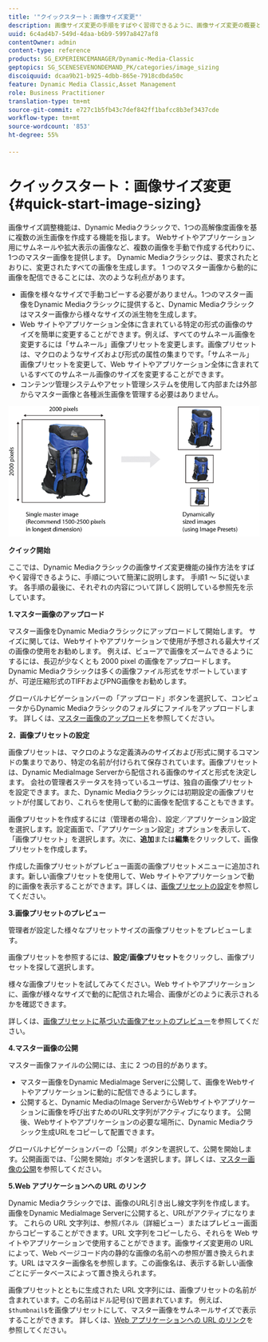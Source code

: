 ```yaml
---
title: '"クイックスタート：画像サイズ変更"'
description: 画像サイズ変更の手順をすばやく習得できるように、画像サイズ変更の概要と開始を簡単に説明します。
uuid: 6c4ad4b7-549d-4daa-b6b9-5997a8427af8
contentOwner: admin
content-type: reference
products: SG_EXPERIENCEMANAGER/Dynamic-Media-Classic
geptopics: SG_SCENESEVENONDEMAND_PK/categories/image_sizing
discoiquuid: dcaa9b21-b925-4dbb-865e-7918cdbda50c
feature: Dynamic Media Classic,Asset Management
role: Business Practitioner
translation-type: tm+mt
source-git-commit: e727c1b5fb43c7def842ff1bafcc8b3ef3437cde
workflow-type: tm+mt
source-wordcount: '853'
ht-degree: 55%

---
```



# クイックスタート：画像サイズ変更{#quick-start-image-sizing}

画像サイズ調整機能は、Dynamic Mediaクラシックで、1つの高解像度画像を基に複数の派生画像を作成する機能を指します。 Webサイトやアプリケーション用にサムネールや拡大表示の画像など、複数の画像を手動で作成する代わりに、1つのマスター画像を提供します。 Dynamic Mediaクラシックは、要求されたとおりに、変更されたすべての画像を生成します。 1 つのマスター画像から動的に画像を配信できることには、次のような利点があります。

* 画像を様々なサイズで手動コピーする必要がありません。1つのマスター画像をDynamic Mediaクラシックに提供すると、Dynamic Mediaクラシックはマスター画像から様々なサイズの派生物を生成します。
* Web サイトやアプリケーション全体に含まれている特定の形式の画像のサイズを簡単に変更することができます。例えば、すべてのサムネール画像を変更するには「サムネール」画像プリセットを変更します。画像プリセットは、マクロのようなサイズおよび形式の属性の集まりです。「サムネール」画像プリセットを変更して、Web サイトやアプリケーション全体に含まれているすべてのサムネール画像のサイズを変更することができます。
* コンテンツ管理システムやアセット管理システムを使用して内部または外部からマスター画像と各種派生画像を管理する必要はありません。

![同じ高解像度マスターファイルから、様々なサイズの複数の派生画像を作成できます。](/help/assets/is_derivative_sizes_popup.png)

**クイック開始**

ここでは、Dynamic Mediaクラシックの画像サイズ変更機能の操作方法をすばやく習得できるように、手順について簡潔に説明します。 手順1 ～ 5に従います。 各手順の最後に、それぞれの内容について詳しく説明している参照先を示しています。

**1.マスター画像のアップロード**

マスター画像をDynamic Mediaクラシックにアップロードして開始します。 サイズに関しては、Webサイトやアプリケーションで使用が予想される最大サイズの画像の使用をお勧めします。 例えば、ビューアで画像をズームできるようにするには、長辺が少なくとも 2000 pixel の画像をアップロードします。Dynamic Mediaクラシックは多くの画像ファイル形式をサポートしていますが、可逆圧縮形式のTIFFおよびPNG画像をお勧めします。

グローバルナビゲーションバーの「アップロード」ボタンを選択して、コンピュータからDynamic Mediaクラシックのフォルダにファイルをアップロードします。 詳しくは、[マスター画像のアップロード](uploading-master-images.md#uploading_master_images)を参照してください。

**2．画像プリセットの設定**

画像プリセットは、マクロのような定義済みのサイズおよび形式に関するコマンドの集まりであり、特定の名前が付けられて保存されています。画像プリセットは、Dynamic MediaImage Serverから配信される画像のサイズと形式を決定します。 会社の管理者ステータスを持っているユーザは、独自の画像プリセットを設定できます。また、Dynamic Mediaクラシックには初期設定の画像プリセットが付属しており、これらを使用して動的に画像を配信することもできます。

画像プリセットを作成するには（管理者の場合）、設定／アプリケーション設定を選択します。設定画面で、「アプリケーション設定」オプションを表示して、「画像プリセット」を選択します。次に、**追加**&#x200B;または&#x200B;**編集**&#x200B;をクリックして、画像プリセットを作成します。

作成した画像プリセットがプレビュー画面の画像プリセットメニューに追加されます。新しい画像プリセットを使用して、Web サイトやアプリケーションで動的に画像を表示することができます。詳しくは、[画像プリセットの設定](setting-image-presets.md#setting_up_image_presets)を参照してください。

**3.画像プリセットのプレビュー**

管理者が設定した様々なプリセットサイズの画像プリセットをプレビューします。

画像プリセットを参照するには、**設定**/**画像プリセット**&#x200B;をクリックし、画像プリセットを探して選択します。

様々な画像プリセットを試してみてください。Web サイトやアプリケーションに、画像が様々なサイズで動的に配信された場合、画像がどのように表示されるかを確認できます。

詳しくは、[画像プリセットに基づいた画像アセットのプレビュー](previewing-asset.md#previewing_an_image_asset_based_on_its_image_preset)を参照してください。

**4.マスター画像の公開**

マスター画像ファイルの公開には、主に 2 つの目的があります。

* マスター画像をDynamic MediaImage Serverに公開して、画像をWebサイトやアプリケーションに動的に配信できるようにします。
* 公開すると、Dynamic MediaのImage ServerからWebサイトやアプリケーションに画像を呼び出すためのURL文字列がアクティブになります。 公開後、Webサイトやアプリケーションの必要な場所に、Dynamic Mediaクラシック生成URLをコピーして配置できます。

グローバルナビゲーションバーの「公開」ボタンを選択して、公開を開始します。公開画面では、「公開を開始」ボタンを選択します。詳しくは、[マスター画像の公開](publishing-master-images.md#publishing_master_images)を参照してください。

**5.Web アプリケーションへの URL のリンク**

Dynamic Mediaクラシックでは、画像のURL引き出し線文字列を作成します。 画像をDynamic MediaImage Serverに公開すると、URLがアクティブになります。 これらの URL 文字列は、参照パネル（詳細ビュー）またはプレビュー画面からコピーすることができます。URL 文字列をコピーしたら、それらを Web サイトやアプリケーションで使用することができます。画像サイズ変更用の URL によって、Web ページコード内の静的な画像の名前への参照が置き換えられます。URL はマスター画像名を参照します。この画像名は、表示する新しい画像ごとにデータベースによって置き換えられます。

画像プリセットとともに生成された URL 文字列には、画像プリセットの名前が含まれています。この名前はドル記号(`$`)で囲まれています。 例えば、`$thumbnail$`を画像プリセットにして、マスター画像をサムネールサイズで表示することができます。 詳しくは、[Web アプリケーションへの URL のリンク](linking-urls-web-application.md#linking_urls_to_your_web_application)を参照してください。

